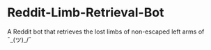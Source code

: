 # Reddit-Limb-Retrieval-Bot
A Reddit bot that retrieves the lost limbs of non-escaped left arms of ¯\_(ツ)_/¯
